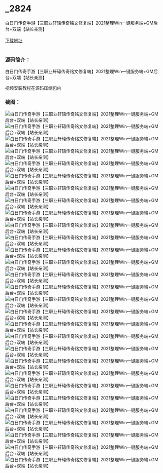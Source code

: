 # _2824
白日门传奇手游【三职业轩辕传奇铭文修复端】2021整理Win一键服务端+GM后台+双端【站长亲测】
<br/></br>
[下载地址](https://www.uuid2.com/2824.html "下载地址")
<br/></br>
<h3>源码简介：</h3>
<p>白日门传奇手游【三职业轩辕传奇铭文修复端】2021整理Win一键服务端+GM后台+双端【站长亲测】<p>
<p>视频安装教程在源码压缩包内<p>
<h3>截图：</h3>
<img src="https://www.uuid2.com/wp-content/uploads/img/202112/3c6e593721.jpg" alt="白日门传奇手游【三职业轩辕传奇铭文修复端】2021整理Win一键服务端+GM后台+双端【站长亲测】"><img src="https://www.uuid2.com/wp-content/uploads/img/202112/7536318325.jpg" alt="白日门传奇手游【三职业轩辕传奇铭文修复端】2021整理Win一键服务端+GM后台+双端【站长亲测】"><img src="https://www.uuid2.com/wp-content/uploads/img/202112/22fa5e7655.jpg" alt="白日门传奇手游【三职业轩辕传奇铭文修复端】2021整理Win一键服务端+GM后台+双端【站长亲测】"><img src="https://www.uuid2.com/wp-content/uploads/img/202112/41458d0916.jpg" alt="白日门传奇手游【三职业轩辕传奇铭文修复端】2021整理Win一键服务端+GM后台+双端【站长亲测】"><img src="https://www.uuid2.com/wp-content/uploads/img/202112/eed1f2c510.jpg" alt="白日门传奇手游【三职业轩辕传奇铭文修复端】2021整理Win一键服务端+GM后台+双端【站长亲测】"><img src="https://www.uuid2.com/wp-content/uploads/img/202112/80e328a348.jpg" alt="白日门传奇手游【三职业轩辕传奇铭文修复端】2021整理Win一键服务端+GM后台+双端【站长亲测】"><img src="https://www.uuid2.com/wp-content/uploads/img/202112/61ad378468.jpg" alt="白日门传奇手游【三职业轩辕传奇铭文修复端】2021整理Win一键服务端+GM后台+双端【站长亲测】"><img src="https://www.uuid2.com/wp-content/uploads/img/202112/feef877237.jpg" alt="白日门传奇手游【三职业轩辕传奇铭文修复端】2021整理Win一键服务端+GM后台+双端【站长亲测】"><img src="https://www.uuid2.com/wp-content/uploads/img/202112/45d5b4f588.jpg" alt="白日门传奇手游【三职业轩辕传奇铭文修复端】2021整理Win一键服务端+GM后台+双端【站长亲测】"><img src="https://www.uuid2.com/wp-content/uploads/img/202112/2b7e59d873.jpg" alt="白日门传奇手游【三职业轩辕传奇铭文修复端】2021整理Win一键服务端+GM后台+双端【站长亲测】"><img src="https://www.uuid2.com/wp-content/uploads/img/202112/7bfce80839.jpg" alt="白日门传奇手游【三职业轩辕传奇铭文修复端】2021整理Win一键服务端+GM后台+双端【站长亲测】"><img src="https://www.uuid2.com/wp-content/uploads/img/202112/968562e786.jpg" alt="白日门传奇手游【三职业轩辕传奇铭文修复端】2021整理Win一键服务端+GM后台+双端【站长亲测】"><img src="https://www.uuid2.com/wp-content/uploads/img/202112/5ea05de199.jpg" alt="白日门传奇手游【三职业轩辕传奇铭文修复端】2021整理Win一键服务端+GM后台+双端【站长亲测】"><img src="https://www.uuid2.com/wp-content/uploads/img/202112/b942da0804.jpg" alt="白日门传奇手游【三职业轩辕传奇铭文修复端】2021整理Win一键服务端+GM后台+双端【站长亲测】"><img src="https://www.uuid2.com/wp-content/uploads/img/202112/5103dab223.jpg" alt="白日门传奇手游【三职业轩辕传奇铭文修复端】2021整理Win一键服务端+GM后台+双端【站长亲测】"><img src="https://www.uuid2.com/wp-content/uploads/img/202112/4b64bea929.jpg" alt="白日门传奇手游【三职业轩辕传奇铭文修复端】2021整理Win一键服务端+GM后台+双端【站长亲测】"><img src="https://www.uuid2.com/wp-content/uploads/img/202112/ebeee0a101.jpg" alt="白日门传奇手游【三职业轩辕传奇铭文修复端】2021整理Win一键服务端+GM后台+双端【站长亲测】"><img src="https://www.uuid2.com/wp-content/uploads/img/202112/5e8e818699.jpg" alt="白日门传奇手游【三职业轩辕传奇铭文修复端】2021整理Win一键服务端+GM后台+双端【站长亲测】"><img src="https://www.uuid2.com/wp-content/uploads/img/202112/336b531253.jpg" alt="白日门传奇手游【三职业轩辕传奇铭文修复端】2021整理Win一键服务端+GM后台+双端【站长亲测】"><img src="https://www.uuid2.com/wp-content/uploads/img/202112/b9b9273150.jpg" alt="白日门传奇手游【三职业轩辕传奇铭文修复端】2021整理Win一键服务端+GM后台+双端【站长亲测】"><img src="https://www.uuid2.com/wp-content/uploads/img/202112/f0836ba455.jpg" alt="白日门传奇手游【三职业轩辕传奇铭文修复端】2021整理Win一键服务端+GM后台+双端【站长亲测】"><img src="https://www.uuid2.com/wp-content/uploads/img/202112/d29ba69427.jpg" alt="白日门传奇手游【三职业轩辕传奇铭文修复端】2021整理Win一键服务端+GM后台+双端【站长亲测】"><img src="https://www.uuid2.com/wp-content/uploads/img/202112/b35f849953.jpg" alt="白日门传奇手游【三职业轩辕传奇铭文修复端】2021整理Win一键服务端+GM后台+双端【站长亲测】"><img src="https://www.uuid2.com/wp-content/uploads/img/202112/18574c8435.jpg" alt="白日门传奇手游【三职业轩辕传奇铭文修复端】2021整理Win一键服务端+GM后台+双端【站长亲测】"><img src="https://www.uuid2.com/wp-content/uploads/img/202112/f31592f593.jpg" alt="白日门传奇手游【三职业轩辕传奇铭文修复端】2021整理Win一键服务端+GM后台+双端【站长亲测】"><img src="https://www.uuid2.com/wp-content/uploads/img/202112/df8102d323.jpg" alt="白日门传奇手游【三职业轩辕传奇铭文修复端】2021整理Win一键服务端+GM后台+双端【站长亲测】"><img src="https://www.uuid2.com/wp-content/uploads/img/202112/3f084d8952.jpg" alt="白日门传奇手游【三职业轩辕传奇铭文修复端】2021整理Win一键服务端+GM后台+双端【站长亲测】"><img src="https://www.uuid2.com/wp-content/uploads/img/202112/094ae6e796.jpg" alt="白日门传奇手游【三职业轩辕传奇铭文修复端】2021整理Win一键服务端+GM后台+双端【站长亲测】"><img src="https://www.uuid2.com/wp-content/uploads/img/202112/ec9d94a154.jpg" alt="白日门传奇手游【三职业轩辕传奇铭文修复端】2021整理Win一键服务端+GM后台+双端【站长亲测】">
